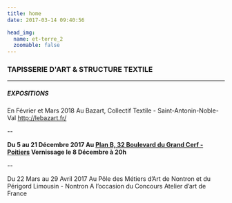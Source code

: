 ```yaml
---
title: home
date: 2017-03-14 09:40:56

head_img:
  name: et-terre_2
  zoomable: false
---
```


### TAPISSERIE D'ART & STRUCTURE TEXTILE

---

##### EXPOSITIONS
En Février et Mars 2018
Au Bazart, Collectif Textile - Saint-Antonin-Noble-Val
http://lebazart.fr/

--

**Du 5 au 21 Décembre 2017
Au [Plan B, 32 Boulevard du Grand Cerf - Poitiers](https://encrypted.google.com/maps/place/Le+Plan+B/@46.5863665,0.3361458,17z/data=!3m1!4b1!4m5!3m4!1s0x47fdbe72da5986e7:0x8d9cbb1792d92fda!8m2!3d46.5863628!4d0.3383345?hl=en)
Vernissage le 8 Décembre à 20h**

--

Du 22 Mars au 29 Avril 2017
Au Pôle des Métiers d’Art de Nontron et du Périgord Limousin - Nontron
A l’occasion du Concours Atelier d’art de France
